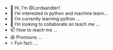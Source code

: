 - 👋 Hi, I’m @Lordsandler1
- 👀 I’m interested in python and machine learn...
- 🌱 I’m currently learning python ...
- 💞️ I’m looking to collaborate on teach me ...
- 📫 How to reach me ...
- 😄 Pronouns: ...
- ⚡ Fun fact: ...

<!---
Lordsandler1/Lordsandler1 is a ✨ special ✨ repository because its `README.md` (this file) appears on your GitHub profile.
You can click the Preview link to take a look at your changes.
--->

